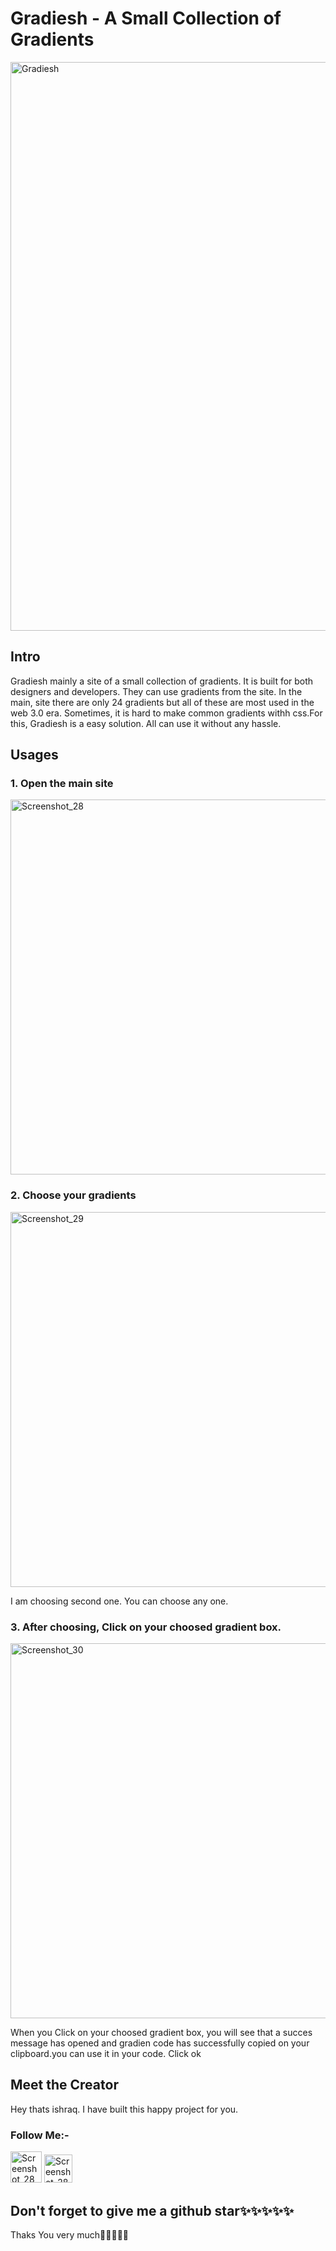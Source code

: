 <h1>Gradiesh - A Small Collection of Gradients</h1>

<img width="910" alt="Gradiesh" src="https://user-images.githubusercontent.com/101325013/166917764-59f3135f-c09a-4b5b-ae43-3d95ada3ac4d.png">

<h2>Intro</h2>

<p>
Gradiesh mainly a site of a small collection of gradients. It is built for both designers and developers. They can use gradients from the site. In the main, site there are only 24 gradients but all of these are most used in the web 3.0 era. Sometimes, it is hard to make common gradients withh css.For this, Gradiesh is a easy solution. All can use it without any hassle. 
<p>
  
<h2>Usages</h2>

<h3>1. Open the main site
</h3>
<img width="600" alt="Screenshot_28" src="https://user-images.githubusercontent.com/101325013/166919786-7b36f760-f617-4662-b4d5-6dc4ffe76d94.png">

<h3>2. Choose your gradients
</h3>
<img width="600" alt="Screenshot_29" src="https://user-images.githubusercontent.com/101325013/166920035-9bfb9aff-d5b6-4d4e-961f-49908feb5d37.png">
<p>I am choosing second one. You can choose any one.</p>

<h3>3. After choosing, Click on your choosed gradient box.</h3>
<img width="600" alt="Screenshot_30" src="https://user-images.githubusercontent.com/101325013/166920672-1a20432a-3f81-4fb2-a0fd-786fe18872cc.png">
<p>When you Click on your choosed gradient box, you will see that a succes message has opened and gradien code has successfully copied on your clipboard.you can use it in your code. Click ok</p>


<h2>Meet the Creator</h2>
<p>Hey thats ishraq. I have built this happy project for you.
  
<h3>Follow Me:-</h3> 
<a href="https://twitter.com/tishraq28" target="_blank"><img width="50" alt="Screenshot_28" src="https://user-images.githubusercontent.com/101325013/166922491-ec8b6198-d5b0-438f-b809-5e670f279d9b.png"></a>
<a href="https://facebook.com/tishraq28" target="_blank"><img width="45" alt="Screenshot_28" src="https://user-images.githubusercontent.com/101325013/166923186-555926f6-b3c5-4c75-baf6-a85311394148.png"></a>

<h2>Don't forget to give me a github star✨✨✨✨✨
</h2>


Thaks You very much🙏🙏🙏🙏🙏
